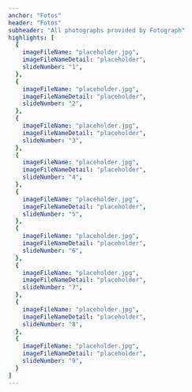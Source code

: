 ```yaml
---
anchor: "Fotos"
header: "Fotos"
subheader: "All photographs provided by Fotograph"
highlights: [
  {
    imageFileName: "placeholder.jpg",
    imageFileNameDetail: "placeholder",
    slideNumber: "1",
  },
  {
    imageFileName: "placeholder.jpg",
    imageFileNameDetail: "placeholder",
    slideNumber: "2",
  },
  {
    imageFileName: "placeholder.jpg",
    imageFileNameDetail: "placeholder",
    slideNumber: "3",
  },
  {
    imageFileName: "placeholder.jpg",
    imageFileNameDetail: "placeholder",
    slideNumber: "4",
  },
  {
    imageFileName: "placeholder.jpg",
    imageFileNameDetail: "placeholder",
    slideNumber: "5",
  },
  {
    imageFileName: "placeholder.jpg",
    imageFileNameDetail: "placeholder",
    slideNumber: "6",
  },
  {
    imageFileName: "placeholder.jpg",
    imageFileNameDetail: "placeholder",
    slideNumber: "7",
  },
  {
    imageFileName: "placeholder.jpg",
    imageFileNameDetail: "placeholder",
    slideNumber: "8",
  },
  {
    imageFileName: "placeholder.jpg",
    imageFileNameDetail: "placeholder",
    slideNumber: "9",
  }
]
---
```

